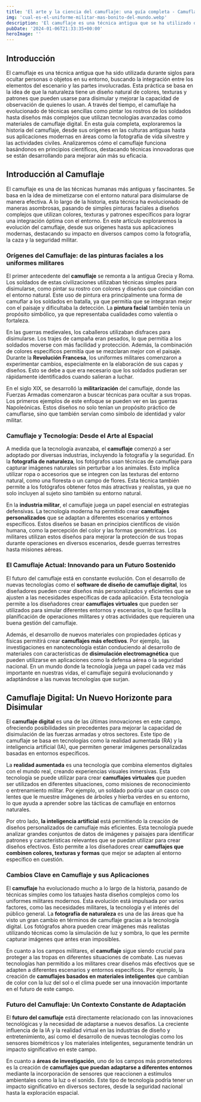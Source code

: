 ```yaml
---
title: 'El arte y la ciencia del camuflaje: una guía completa - Camuflaje Militar'
img: 'cual-es-el-uniforme-militar-mas-bonito-del-mundo.webp'
description: 'El camuflaje es una técnica antigua que se ha utilizado durante siglos para ocultar personas u objetos en su entorno. La palabra "camuflaje" deriva'
pubDate: '2024-01-06T21:33:35+00:00'
heroImage: ''
---
```

    
  ## Introducción

El camuflaje es una técnica antigua que ha sido utilizada durante siglos para ocultar personas o objetos en su entorno, buscando la integración entre los elementos del escenario y las partes involucradas. Esta práctica se basa en la idea de que la naturaleza tiene un diseño natural de colores, texturas y patrones que pueden usarse para disimular y mejorar la capacidad de observación de quienes lo usan. A través del tiempo, el camuflaje ha evolucionado de técnicas sencillas como pintar los rostros de los soldados hasta diseños más complejos que utilizan tecnologías avanzadas como materiales de camuflaje digital. En esta guía completa, exploraremos la historia del camuflaje, desde sus orígenes en las culturas antiguas hasta sus aplicaciones modernas en áreas como la fotografía de vida silvestre y las actividades civiles. Analizaremos cómo el camuflaje funciona basándonos en principios científicos, destacando técnicas innovadoras que se están desarrollando para mejorar aún más su eficacia.

## Introducción al Camuflaje

El camuflaje es una de las técnicas humanas más antiguas y fascinantes. Se basa en la idea de mimetizarse con el entorno natural para disimularse de manera efectiva. A lo largo de la historia, esta técnica ha evolucionado de maneras asombrosas, pasando de simples pinturas faciales a diseños complejos que utilizan colores, texturas y patrones específicos para lograr una integración óptima con el entorno. En este artículo exploraremos la evolución del camuflaje, desde sus orígenes hasta sus aplicaciones modernas, destacando su impacto en diversos campos como la fotografía, la caza y la seguridad militar.

### Orígenes del Camuflaje: de las pinturas faciales a los uniformes militares

El primer antecedente del **camuflaje** se remonta a la antigua Grecia y Roma. Los soldados de estas civilizaciones utilizaban técnicas simples para disimularse, como pintar su rostro con colores y diseños que coincidían con el entorno natural. Este uso de pintura era principalmente una forma de camuflar a los soldados en batalla, ya que permitía que se integraran mejor con el paisaje y dificultaba la detección. La **pintura facial** también tenía un propósito simbólico, ya que representaba cualidades como valentía o fortaleza.

En las guerras medievales, los caballeros utilizaban disfraces para disimularse. Los trajes de campaña eran pesados, lo que permitía a los soldados moverse con más facilidad y protección. Además, la combinación de colores específicos permitía que se mezclaran mejor con el paisaje. Durante la **Revolución Francesa**, los uniformes militares comenzaron a experimentar cambios, especialmente en la elaboración de sus capas y diseños. Esto se debe a que era necesario que los soldados pudieran ser rápidamente identificados cuando salieran a luchar. 

En el siglo XIX, se desarrolló la **militarización** del camuflaje, donde las Fuerzas Armadas comenzaron a buscar técnicas para ocultar a sus tropas. Los primeros ejemplos de este enfoque se pueden ver en las guerras Napoleónicas. Estos diseños no solo tenían un propósito práctico de camuflarse, sino que también servían como símbolo de identidad y valor militar.

### Camuflaje y Tecnología: Desde el Arte al Espacial

A medida que la tecnología avanzaba, el **camuflaje** comenzó a ser adoptado por diversas industrias, incluyendo la fotografía y la seguridad. En la **fotografía de naturaleza**, los fotógrafos usan técnicas de camuflaje para capturar imágenes naturales sin perturbar a los animales. Esto implica utilizar ropa o accesorios que se integren con las texturas del entorno natural, como una floresta o un campo de flores. Esta técnica también permite a los fotógrafos obtener fotos más atractivas y realistas, ya que no solo incluyen al sujeto sino también su entorno natural.

En la **industria militar**, el camuflaje juega un papel esencial en estrategias defensivas. La tecnología moderna ha permitido crear **camuflajes personalizados** que se adaptan a diferentes escenarios y entornos específicos. Estos diseños se basan en principios científicos de visión humana, como la percepción del color y las formas geométricas. Los militares utilizan estos diseños para mejorar la protección de sus tropas durante operaciones en diversos escenarios, desde guerras terrestres hasta misiones aéreas.

### El Camuflaje Actual: Innovando para un Futuro Sostenido

El futuro del camuflaje está en constante evolución. Con el desarrollo de nuevas tecnologías como el **software de diseño de camuflaje digital**, los diseñadores pueden crear diseños más personalizados y eficientes que se ajusten a las necesidades específicas de cada aplicación. Esta tecnología permite a los diseñadores crear **camuflajes virtuales** que pueden ser utilizados para simular diferentes entornos y escenarios, lo que facilita la planificación de operaciones militares y otras actividades que requieren una buena gestión del camuflaje.

Además, el desarrollo de nuevos materiales con propiedades ópticas y físicas permitirá crear **camuflajes más efectivos**. Por ejemplo, las investigaciones en nanotecnología están conduciendo al desarrollo de materiales con características de **disimulación electromagnética** que pueden utilizarse en aplicaciones como la defensa aérea o la seguridad nacional. En un mundo donde la tecnología juega un papel cada vez más importante en nuestras vidas, el camuflaje seguirá evolucionando y adaptándose a las nuevas tecnologías que surjan.

## Camuflaje Digital: Un Nuevo Horizonte para Disimular

El **camuflaje digital** es una de las últimas innovaciones en este campo, ofreciendo posibilidades sin precedentes para mejorar la capacidad de disimulación de las fuerzas armadas y otros sectores. Este tipo de camuflaje se basa en tecnologías como la realidad aumentada (RA) y la inteligencia artificial (IA), que permiten generar imágenes personalizadas basadas en entornos específicos.

La **realidad aumentada** es una tecnología que combina elementos digitales con el mundo real, creando experiencias visuales inmersivas. Esta tecnología se puede utilizar para crear **camuflajes virtuales** que pueden ser utilizados en diferentes situaciones, como misiones de reconocimiento o entrenamiento militar. Por ejemplo, un soldado podría usar un casco con lentes que le muestre imágenes de árboles y hierba verdes en su entorno, lo que ayuda a aprender sobre las tácticas de camuflaje en entornos naturales.

Por otro lado, **la inteligencia artificial** está permitiendo la creación de diseños personalizados de camuflaje más eficientes. Esta tecnología puede analizar grandes conjuntos de datos de imágenes y paisajes para identificar patrones y características relevantes que se puedan utilizar para crear diseños efectivos. Esto permite a los diseñadores crear **camuflajes que combinen colores, texturas y formas** que mejor se adapten al entorno específico en cuestión.

### Cambios Clave en Camuflaje y sus Aplicaciones

El **camuflaje** ha evolucionado mucho a lo largo de la historia, pasando de técnicas simples como los tatuajes hasta diseños complejos como los uniformes militares modernos. Esta evolución está impulsada por varios factores, como las necesidades militares, la tecnología y el interés del público general. 
La **fotografía de naturaleza** es una de las áreas que ha visto un gran cambio en términos de camuflaje gracias a la tecnología digital. Los fotógrafos ahora pueden crear imágenes más realistas utilizando técnicas como la simulación de luz y sombra, lo que les permite capturar imágenes que antes eran imposibles.

En cuanto a los campos militares, el **camuflaje** sigue siendo crucial para proteger a las tropas en diferentes situaciones de combate. Las nuevas tecnologías han permitido a los militares crear diseños más efectivos que se adapten a diferentes escenarios y entornos específicos. Por ejemplo, la creación de **camuflajes basados en materiales inteligentes** que cambian de color con la luz del sol o el clima puede ser una innovación importante en el futuro de este campo.

### Futuro del Camuflaje: Un Contexto Constante de Adaptación

El **futuro del camuflaje** está directamente relacionado con las innovaciones tecnológicas y la necesidad de adaptarse a nuevos desafíos. La creciente influencia de la IA y la realidad virtual en las industrias de diseño y entretenimiento, así como el desarrollo de nuevas tecnologías como los sensores biométricos y los materiales inteligentes, seguramente tendrán un impacto significativo en este campo.

En cuanto a **áreas de investigación**, uno de los campos más prometedores es la creación de **camuflajes que puedan adaptarse a diferentes entornos** mediante la incorporación de sensores que reaccionen a estímulos ambientales como la luz o el sonido. Este tipo de tecnología podría tener un impacto significativo en diversos sectores, desde la seguridad nacional hasta la exploración espacial.
  